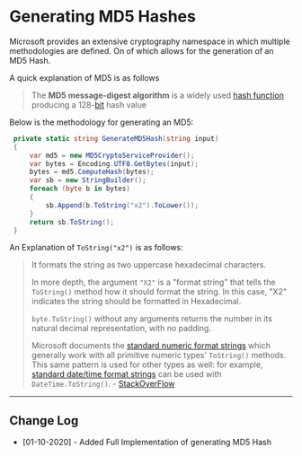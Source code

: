 # Generating MD5 Hashes 

Microsoft provides an extensive cryptography namespace in which multiple methodologies are defined. On of which allows for the generation of an MD5 Hash.

A quick explanation of MD5 is as follows 

> The **MD5 message-digest algorithm** is a widely used [hash function](https://en.wikipedia.org/wiki/Hash_function) producing a 128-[bit](https://en.wikipedia.org/wiki/Bit) hash value 

Below is the methodology for generating an MD5:

```c#
 private static string GenerateMD5Hash(string input)
 {
     var md5 = new MD5CryptoServiceProvider();
     var bytes = Encoding.UTF8.GetBytes(input);
     bytes = md5.ComputeHash(bytes);
     var sb = new StringBuilder();
     foreach (byte b in bytes)
     {
         sb.Append(b.ToString("x2").ToLower());
     }
     return sb.ToString();
 }
```

An Explanation of `ToString("x2")` is as follows:

> It formats the string as two uppercase hexadecimal characters.
>
> In more depth, the argument `"X2"` is a "format string" that tells the `ToString()` method how it should format the string. In this case, "X2" indicates the string should be formatted in Hexadecimal.
>
> `byte.ToString()` without any arguments returns the number in its natural decimal representation, with no padding.
>
> Microsoft documents the [standard numeric format strings](http://msdn.microsoft.com/en-us/library/dwhawy9k(v=vs.110).aspx) which generally work with all primitive numeric types' `ToString()` methods. This same pattern is used for other types as well: for example, [standard date/time format strings](https://docs.microsoft.com/en-us/dotnet/standard/base-types/standard-date-and-time-format-strings) can be used with `DateTime.ToString()`. - [StackOverFlow](https://stackoverflow.com/questions/20750062/what-is-the-meaning-of-tostringx2)



---

## Change Log

- [01-10-2020] - Added Full Implementation of generating MD5 Hash